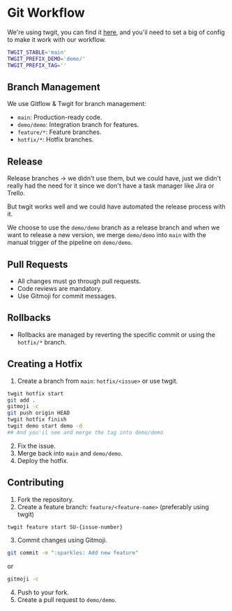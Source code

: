 # Git Workflow

We're using twgit, you can find it [here](https://github.com/Twenga/twgit), and you'il need to set a big of config to make it work with our workflow.

```bash
TWGIT_STABLE='main'
TWGIT_PREFIX_DEMO='demo/'
TWGIT_PREFIX_TAG=''
```

## Branch Management

We use Gitflow & Twgit for branch management:

- `main`: Production-ready code.
- `demo/demo`: Integration branch for features.
- `feature/*`: Feature branches.
- `hotfix/*`: Hotfix branches.

## Release

Release branches -> we didn't use them, but we could have, just we didn't really had the need for it since we don't have a task manager like Jira or Trello.

But twgit works well and we could have automated the release process with it.

We choose to use the `demo/demo` branch as a release branch and when we want to release a new version, we merge `demo/demo` into `main` with the manual trigger of the pipeline on `demo/demo`.

## Pull Requests

- All changes must go through pull requests.
- Code reviews are mandatory.
- Use Gitmoji for commit messages.

## Rollbacks

- Rollbacks are managed by reverting the specific commit or using the `hotfix/*` branch.

## Creating a Hotfix

1. Create a branch from `main`: `hotfix/<issue>` or use twgit.

```bash
twgit hotfix start
git add .
gitmoji -c
git push origin HEAD
twgit hotfix finish
twgit demo start demo -d
## And you'il see and merge the tag into demo/demo
```

2. Fix the issue.
3. Merge back into `main` and `demo/demo`.
4. Deploy the hotfix.

## Contributing

1. Fork the repository.
2. Create a feature branch: `feature/<feature-name>` (preferably using twgit)

```bash
twgit feature start SU-{issue-number}
```

3. Commit changes using Gitmoji.

```bash
git commit -m ":sparkles: Add new feature"
```

or

```bash
gitmoji -c
```

4. Push to your fork.
5. Create a pull request to `demo/demo`.
